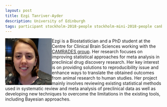 ```yaml
---
layout: post
title: Ezgi Tanriver-Ayder
description: University of Edinburgh
tags: participant stockholm-2018-people stockholm-mini-2018-people canberra-2019-people stockholm-2018-participant stockholm-mini-2018-participant canberra-2019-participant
---
```

<img align="left" width="150" height="150" src="/assets/people/tanriver-ayder_ezgi.jpg" alt="Ezgi Tanriver-Ayder"/>Ezgi is a Biostatistician and a PhD student at the Centre for Clinical Brain Sciences working with the <a href="http://www.dcn.ed.ac.uk/camarades/" target="_blank" rel="noopener">CAMRADES group</a>. Her research focuses on improving statistical approaches for meta analysis in preclinical drug discovery research. Her key interest is on providing solutions to reproducibility issue and enhance ways to translate the obtained outcomes from animal research to human studies. Her project mainly involves reviewing existing statistical methods used in systematic review and meta analysis of preclinical data as well as developing new techniques to overcome the limitations in the existing tools, including Bayesian approaches.  

<a href="https://twitter.com/ezgitanriver" title="Twitter" target="_blank"
rel="noopener">
  <i class="fa fa-twitter fa-2x" style="color:#4FB3A9"></i>
</a>&nbsp;
<a href="https://github.com/ezz-uh" title="GitHub" target="_blank" rel="noopener">
  <i class="fa fa-github fa-2x" style="color:#4FB3A9"></i>
</a>